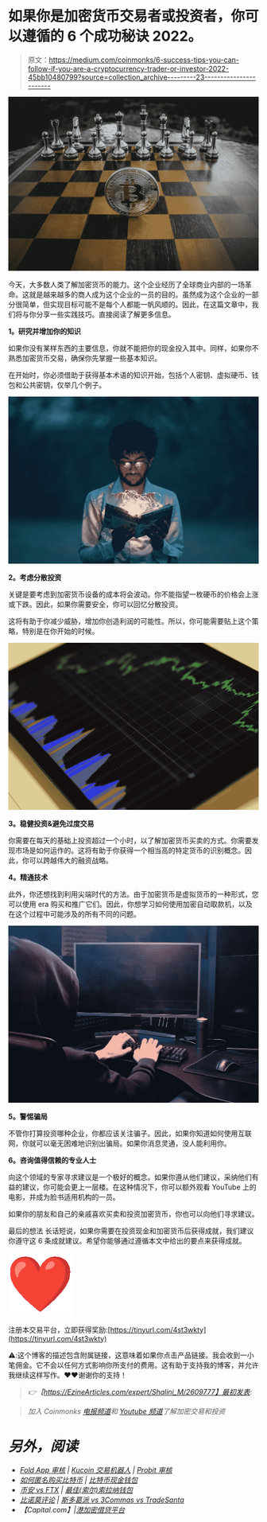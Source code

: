 # 如果你是加密货币交易者或投资者，你可以遵循的 6 个成功秘诀 2022。

> 原文：<https://medium.com/coinmonks/6-success-tips-you-can-follow-if-you-are-a-cryptocurrency-trader-or-investor-2022-45bb10480799?source=collection_archive---------23----------------------->

![](img/8fd197e01afab06ea86ea171b40158ce.png)

今天，大多数人类了解加密货币的能力。这个企业经历了全球商业内部的一场革命。这就是越来越多的商人成为这个企业的一员的目的。虽然成为这个企业的一部分很简单，但实现目标可能不是每个人都能一帆风顺的。因此，在这篇文章中，我们将与你分享一些实践技巧。直接阅读了解更多信息。

**1。研究并增加你的知识**

如果你没有某样东西的主要信息，你就不能把你的现金投入其中。同样，如果你不熟悉加密货币交易，确保你先掌握一些基本知识。

在开始时，你必须借助于获得基本术语的知识开始，包括个人密钥、虚拟硬币、钱包和公共密钥，仅举几个例子。

![](img/d9a296a4bfb38b370a5c85cce39edbd7.png)

**2。考虑分散投资**

关键是要考虑到加密货币设备的成本将会波动。你不能指望一枚硬币的价格会上涨或下跌。因此，如果你需要安全，你可以回忆分散投资。

这将有助于你减少威胁，增加你创造利润的可能性。所以，你可能需要贴上这个策略，特别是在你开始的时候。

![](img/ce862243f7ea251425dd63cd11abef6d.png)

**3。稳健投资&避免过度交易**

你需要在每天的基础上投资超过一个小时，以了解加密货币买卖的方式。你需要发现市场是如何运作的。这将有助于你获得一个相当高的特定货币的识别概念。因此，你可以跨越伟大的融资战略。

**4。精通技术**

此外，你还想找到利用尖端时代的方法。由于加密货币是虚拟货币的一种形式，您可以使用 era 购买和推广它们。因此，你想学习如何使用加密自动取款机，以及在这个过程中可能涉及的所有不同的问题。

![](img/a2c20da7af28727728e0d8bdcfd4ee8e.png)

**5。警惕骗局**

不管你打算投资哪种企业，你都应该关注骗子。因此，如果你知道如何使用互联网，你就可以毫无困难地识别出骗局。如果你消息灵通，没人能利用你。

**6。咨询值得信赖的专业人士**

向这个领域的专家寻求建议是一个极好的概念。如果你遵从他们建议，采纳他们有益的建议，你可能会更上一层楼。在这种情况下，你可以额外观看 YouTube 上的电影，并成为脸书适用机构的一员。

如果你的朋友和自己的亲戚喜欢买卖和投资加密货币，你也可以向他们寻求建议。

最后的想法
长话短说，如果你需要在投资现金和加密货币后获得成就，我们建议你遵守这 6 条成就建议。希望你能够通过遵循本文中给出的要点来获得成就。

![](img/2f8c8206a4831cd4be4f9ef81f7af82c.png)

注册本交易平台，立即获得奖励:[https://tinyurl.com/4st3wkty](https://tinyurl.com/4st3wkty)

⚠️:这个博客的描述包含附属链接，这意味着如果你点击产品链接。我会收到一小笔佣金。它不会以任何方式影响你所支付的费用。这有助于支持我的博客，并允许我继续这样写作。♥️♥️谢谢你的支持！

> *👉【https://EzineArticles.com/expert/Shalini_M/2609777】最初发表:*

> *加入 Coinmonks [电报频道](https://t.me/coincodecap)和 [Youtube 频道](https://www.youtube.com/c/coinmonks/videos)了解加密交易和投资*

# *另外，阅读*

*   *[Fold App 审核](https://coincodecap.com/fold-app-review) | [Kucoin 交易机器人](/coinmonks/kucoin-trading-bot-automate-your-trades-8cf0ca2138e0) | [Probit 审核](https://coincodecap.com/probit-review)*
*   *[如何匿名购买比特币](https://coincodecap.com/buy-bitcoin-anonymously) | [比特币现金钱包](https://coincodecap.com/bitcoin-cash-wallets)*
*   *[币安 vs FTX](https://coincodecap.com/binance-vs-ftx) | [最佳(索尔)索拉纳钱包](https://coincodecap.com/solana-wallets)*
*   *[比诺莫评论](https://coincodecap.com/binomo-review) | [斯多葛派 vs 3Commas vs TradeSanta](https://coincodecap.com/stoic-vs-3commas-vs-tradesanta)*
*   *【Capital.com】|[港加密借贷平台](https://coincodecap.com/crypto-lending-hong-kong)*